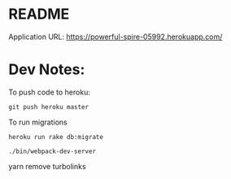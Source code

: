 # README
Application URL:
https://powerful-spire-05992.herokuapp.com/

# Dev Notes:
To push code to heroku:

```
git push heroku master
```

To run migrations

```
heroku run rake db:migrate
```

```
./bin/webpack-dev-server
```

yarn remove turbolinks
